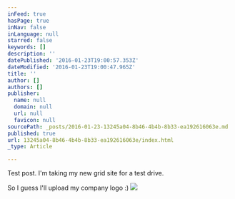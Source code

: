 ```yaml
---
inFeed: true
hasPage: true
inNav: false
inLanguage: null
starred: false
keywords: []
description: ''
datePublished: '2016-01-23T19:00:57.353Z'
dateModified: '2016-01-23T19:00:47.965Z'
title: ''
author: []
authors: []
publisher:
  name: null
  domain: null
  url: null
  favicon: null
sourcePath: _posts/2016-01-23-13245a04-8b46-4b4b-8b33-ea192616063e.md
published: true
url: 13245a04-8b46-4b4b-8b33-ea192616063e/index.html
_type: Article

---
```

Test post. I'm taking my new grid site for a test drive.

So I guess I'll upload my company logo :)
![](https://the-grid-user-content.s3-us-west-2.amazonaws.com/ed722543-674d-41b7-b6a2-bdef272cfab7.jpg)
